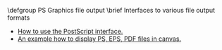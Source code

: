 \defgroup PS Graphics file output
\brief Interfaces to various file output formats

  - [How to use the PostScript interface.](http://root.cern.ch/drupal/content/how-use-postscript-interface)
  - [An example how to display PS, EPS, PDF files in canvas.](http://root.cern.ch/root/html/tutorials/graphics/psview.C.html)

